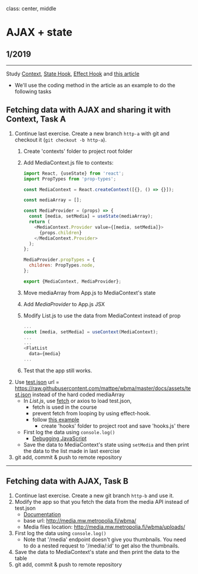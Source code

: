 class: center, middle

# AJAX + state

## 1/2019

---

Study [Context](https://reactjs.org/docs/context.html), [State Hook](https://reactjs.org/docs/hooks-state.html), [Effect Hook](https://reactjs.org/docs/hooks-effect.html) and [this article](https://upmostly.com/tutorials/how-to-use-the-usecontext-hook-in-react)
* We'll use the coding method in the article as an example to do the following tasks 

## Fetching data with AJAX and sharing it with Context, Task A

1. Continue last exercise. Create a new branch `http-a` with git and checkout it (`git checkout -b http-a`).
    1. Create 'contexts' folder to project root folder
    2. Add MediaContext.js file to contexts:

        ```js
        import React, {useState} from 'react';
        import PropTypes from 'prop-types';

        const MediaContext = React.createContext([{}, () => {}]);

        const mediaArray = [];

        const MediaProvider = (props) => {
          const [media, setMedia] = useState(mediaArray);
          return (
            <MediaContext.Provider value={[media, setMedia]}>
              {props.children}
            </MediaContext.Provider>
          );
        };

        MediaProvider.propTypes = {
          children: PropTypes.node,
        };

        export {MediaContext, MediaProvider};
        ```

    3. Move mediaArray from App.js to MediaContext's state
    4. Add _MediaProvider_ to App.js JSX
    5. Modify List.js to use the data from MediaContext instead of prop

        ```js
        ...
        const [media, setMedia] = useContext(MediaContext);
        ...
        ...
        <FlatList
          data={media}
        ...
        ```

    6. Test that the app still works.
1. Use [test.json](./assets/test.json) url = https://raw.githubusercontent.com/mattpe/wbma/master/docs/assets/test.json instead of the hard coded mediaArray
   * In _List.js_, use [fetch](https://javascript.info/async-await#await) or axios to load test.json,
     * fetch is used in the course
     * prevent fetch from looping by using effect-hook.
     * follow [this example](https://medium.com/@cwlsn/how-to-fetch-data-with-react-hooks-in-a-minute-e0f9a15a44d6)
        * create 'hooks' folder to project root and save 'hooks.js' there
   * First log the data using `console.log()`
     * [Debugging JavaScript](https://docs.expo.io/versions/v34.0.0/workflow/debugging/#debugging-javascript)
   * Save the data to MediaContext's state using `setMedia` and then print the data to the list made in last exercise
1. git add, commit & push to remote repository

---

## Fetching data with AJAX, Task B

1. Continue last exercise. Create a new git branch `http-b` and use it.
1. Modify the app so that you fetch the data from the media API instead of test.json
    - [Documentation](http://media.mw.metropolia.fi/wbma/docs/)
    - base url: http://media.mw.metropolia.fi/wbma/
    - Media files location: http://media.mw.metropolia.fi/wbma/uploads/
1. First log the data using ```console.log()```
    - Note that '/media' endpoint doesn't give you thumbnails. You need to do a nested request to '/media/:id' to get also the thumbnails.
1. Save the data to MediaContext's state and then print the data to the table
1. git add, commit & push to remote repository
